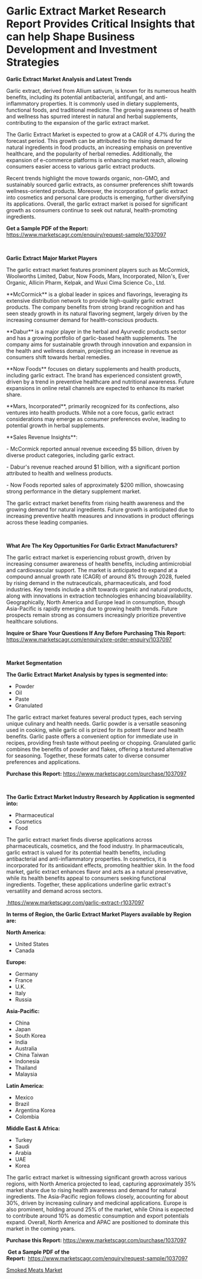 <p><h1>Garlic Extract Market Research Report Provides Critical Insights that can help Shape Business Development and Investment Strategies</h1></p><p><strong>Garlic Extract Market Analysis and Latest Trends</strong></p>
<p><p>Garlic extract, derived from Allium sativum, is known for its numerous health benefits, including its potential antibacterial, antifungal, and anti-inflammatory properties. It is commonly used in dietary supplements, functional foods, and traditional medicine. The growing awareness of health and wellness has spurred interest in natural and herbal supplements, contributing to the expansion of the garlic extract market.</p><p>The Garlic Extract Market is expected to grow at a CAGR of 4.7% during the forecast period. This growth can be attributed to the rising demand for natural ingredients in food products, an increasing emphasis on preventive healthcare, and the popularity of herbal remedies. Additionally, the expansion of e-commerce platforms is enhancing market reach, allowing consumers easier access to various garlic extract products.</p><p>Recent trends highlight the move towards organic, non-GMO, and sustainably sourced garlic extracts, as consumer preferences shift towards wellness-oriented products. Moreover, the incorporation of garlic extract into cosmetics and personal care products is emerging, further diversifying its applications. Overall, the garlic extract market is poised for significant growth as consumers continue to seek out natural, health-promoting ingredients.</p></p>
<p><strong>Get a Sample PDF of the Report:&nbsp;</strong> <a href="https://www.marketscagr.com/enquiry/request-sample/1037097?utm_campaign=2390&utm_medium=2&utm_source=Github&utm_content=ia&utm_term=14022025&utm_id=garlic-extract">https://www.marketscagr.com/enquiry/request-sample/1037097</a></p>
<p>&nbsp;</p>
<p><strong>Garlic Extract Major Market Players</strong></p>
<p><p>The garlic extract market features prominent players such as McCormick, Woolworths Limited, Dabur, Now Foods, Mars, Incorporated, Nilon's, Ever Organic, Allicin Pharm, Kelpak, and Wuxi Cima Science Co., Ltd. </p><p>**McCormick** is a global leader in spices and flavorings, leveraging its extensive distribution network to provide high-quality garlic extract products. The company benefits from strong brand recognition and has seen steady growth in its natural flavoring segment, largely driven by the increasing consumer demand for health-conscious products.</p><p>**Dabur** is a major player in the herbal and Ayurvedic products sector and has a growing portfolio of garlic-based health supplements. The company aims for sustainable growth through innovation and expansion in the health and wellness domain, projecting an increase in revenue as consumers shift towards herbal remedies.</p><p>**Now Foods** focuses on dietary supplements and health products, including garlic extract. The brand has experienced consistent growth, driven by a trend in preventive healthcare and nutritional awareness. Future expansions in online retail channels are expected to enhance its market share.</p><p>**Mars, Incorporated**, primarily recognized for its confections, also ventures into health products. While not a core focus, garlic extract considerations may emerge as consumer preferences evolve, leading to potential growth in herbal supplements.</p><p>**Sales Revenue Insights**: </p><p>- McCormick reported annual revenue exceeding $5 billion, driven by diverse product categories, including garlic extract.</p><p>- Dabur's revenue reached around $1 billion, with a significant portion attributed to health and wellness products.</p><p>- Now Foods reported sales of approximately $200 million, showcasing strong performance in the dietary supplement market.</p><p>The garlic extract market benefits from rising health awareness and the growing demand for natural ingredients. Future growth is anticipated due to increasing preventive health measures and innovations in product offerings across these leading companies.</p></p>
<p>&nbsp;</p>
<p><strong>What Are The Key Opportunities For Garlic Extract Manufacturers?</strong></p>
<p><p>The garlic extract market is experiencing robust growth, driven by increasing consumer awareness of health benefits, including antimicrobial and cardiovascular support. The market is anticipated to expand at a compound annual growth rate (CAGR) of around 8% through 2028, fueled by rising demand in the nutraceuticals, pharmaceuticals, and food industries. Key trends include a shift towards organic and natural products, along with innovations in extraction technologies enhancing bioavailability. Geographically, North America and Europe lead in consumption, though Asia-Pacific is rapidly emerging due to growing health trends. Future prospects remain strong as consumers increasingly prioritize preventive healthcare solutions.</p></p>
<p><strong>Inquire or Share Your Questions If Any Before Purchasing This Report:</strong> <a href="https://www.marketscagr.com/enquiry/pre-order-enquiry/1037097?utm_campaign=2390&utm_medium=2&utm_source=Github&utm_content=ia&utm_term=14022025&utm_id=garlic-extract">https://www.marketscagr.com/enquiry/pre-order-enquiry/1037097</a></p>
<p>&nbsp;</p>
<p><strong>Market Segmentation</strong></p>
<p><strong>The Garlic Extract Market Analysis by types is segmented into:</strong></p>
<p><ul><li>Powder</li><li>Oil</li><li>Paste</li><li>Granulated</li></ul></p>
<p><p>The garlic extract market features several product types, each serving unique culinary and health needs. Garlic powder is a versatile seasoning used in cooking, while garlic oil is prized for its potent flavor and health benefits. Garlic paste offers a convenient option for immediate use in recipes, providing fresh taste without peeling or chopping. Granulated garlic combines the benefits of powder and flakes, offering a textured alternative for seasoning. Together, these formats cater to diverse consumer preferences and applications.</p></p>
<p><strong>Purchase this Report:&nbsp;</strong><a href="https://www.marketscagr.com/purchase/1037097?utm_campaign=2390&utm_medium=2&utm_source=Github&utm_content=ia&utm_term=14022025&utm_id=garlic-extract">https://www.marketscagr.com/purchase/1037097</a></p>
<p>&nbsp;</p>
<p><strong>The Garlic Extract Market Industry Research by Application is segmented into:</strong></p>
<p><ul><li>Pharmaceutical</li><li>Cosmetics</li><li>Food</li></ul></p>
<p><p>The garlic extract market finds diverse applications across pharmaceuticals, cosmetics, and the food industry. In pharmaceuticals, garlic extract is valued for its potential health benefits, including antibacterial and anti-inflammatory properties. In cosmetics, it is incorporated for its antioxidant effects, promoting healthier skin. In the food market, garlic extract enhances flavor and acts as a natural preservative, while its health benefits appeal to consumers seeking functional ingredients. Together, these applications underline garlic extract's versatility and demand across sectors.</p></p>
<p><a href="https://www.marketscagr.com/garlic-extract-r1037097?utm_campaign=2390&utm_medium=2&utm_source=Github&utm_content=ia&utm_term=14022025&utm_id=garlic-extract">&nbsp;https://www.marketscagr.com/garlic-extract-r1037097</a></p>
<p><strong>In terms of Region, the Garlic Extract Market Players available by Region are:</strong></p>
<p>
    <p> <strong> North America: </strong>
        <ul>
            <li>United States</li>
            <li>Canada</li>
        </ul>
        </p> 
    <p> <strong> Europe: </strong>
        <ul>
            <li>Germany</li>
            <li>France</li>
            <li>U.K.</li>
            <li>Italy</li>
            <li>Russia</li>
        </ul>
        </p> 
    <p> <strong> Asia-Pacific: </strong>
        <ul>
            <li>China</li>
            <li>Japan</li>
            <li>South Korea</li>
            <li>India</li>
            <li>Australia</li>
            <li>China Taiwan</li>
            <li>Indonesia</li>
            <li>Thailand</li>
            <li>Malaysia</li>
        </ul>
        </p> 
    <p> <strong> Latin America: </strong>
        <ul>
            <li>Mexico</li>
            <li>Brazil</li>
            <li>Argentina Korea</li>
            <li>Colombia</li>
        </ul>
        </p> 
    <p> <strong> Middle East & Africa: </strong>
        <ul>
            <li>Turkey</li>
            <li>Saudi</li>
            <li>Arabia</li>
            <li>UAE</li>
            <li>Korea</li>
        </ul>
    </p>
    </p>
<p><p>The garlic extract market is witnessing significant growth across various regions, with North America projected to lead, capturing approximately 35% market share due to rising health awareness and demand for natural ingredients. The Asia-Pacific region follows closely, accounting for about 30%, driven by increasing culinary and medicinal applications. Europe is also prominent, holding around 25% of the market, while China is expected to contribute around 10% as domestic consumption and export potentials expand. Overall, North America and APAC are positioned to dominate this market in the coming years.</p></p>
<p><strong>Purchase this Report: </strong><a href="https://www.marketscagr.com/purchase/1037097?utm_campaign=2390&utm_medium=2&utm_source=Github&utm_content=ia&utm_term=14022025&utm_id=garlic-extract">https://www.marketscagr.com/purchase/1037097</a></p>
<p>&nbsp;<strong>Get a Sample PDF of the Report:&nbsp;&nbsp;</strong><a href="https://www.marketscagr.com/enquiry/request-sample/1037097?utm_campaign=2390&utm_medium=2&utm_source=Github&utm_content=ia&utm_term=14022025&utm_id=garlic-extract">https://www.marketscagr.com/enquiry/request-sample/1037097</a></p>
<p><strong></strong></p>
<p><p><a href="https://github.com/ovtkosle/Market-Research-Report-List-1/blob/main/smoked-meats-market.md?utm_campaign=2390&utm_medium=2&utm_source=Github&utm_content=ia&utm_term=14022025&utm_id=garlic-extract">Smoked Meats Market</a></p></p>